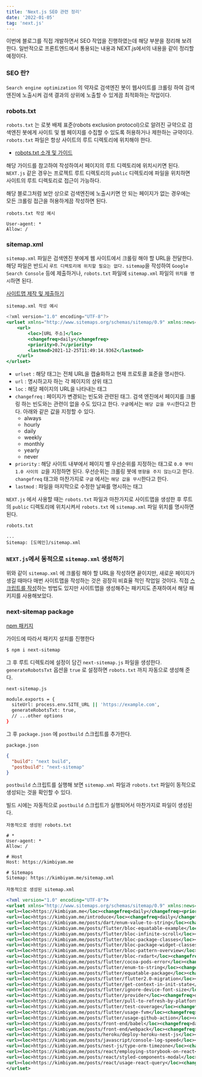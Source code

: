 ```yaml
---
title: 'Next.js SEO 관련 정리'
date: '2022-01-05'
tag: 'next.js'
---
```


이번에 블로그를 직접 개발하면서 SEO 작업을 진행하였는데 해당 부분을 정리해 보려 한다.
일반적으로 프론트엔드에서 통용되는 내용과 NEXT.js에서의 내용을 같이 정리할 예정이다.

### SEO 란?

`Search engine optimization` 의 약자로 검색엔진 봇이 웹사이트를 크롤링 하여 검색엔진에 노출시켜
검색 결과의 상위에 노출할 수 있게끔 최적화하는 작업이다.

### robots.txt

`robots.txt` 는 로봇 배제 표준(robots exclusion protocol)으로 알려진 규약으로 검색엔진 봇에게 사이트 및 웹 페이지를 수집할 수 있도록 허용하거나 제한하는 규약이다. `robots.txt` 파일은 항상 사이트의 루트 디렉토리에 위치해야 한다.

- [robots.txt 소개 및 가이드](https://developers.google.com/search/docs/advanced/robots/intro?hl=ko)

해당 가이드를 참고하여 작성하여서 페이지의 루트 디렉토리에 위치시키면 된다.
`NEXT.js` 같은 경우는 프로젝트 루트 디렉토리의 `public` 디렉토리에 파일을 위치하면
사이트의 루트 디렉토리로 접근이 가능하다.

해당 블로그처럼 보안 상으로 검색엔진에 노출시키면 안 되는 페이지가 없는 경우에는
모든 크롤링 접근을 허용하게끔 작성하면 된다.

`robots.txt 작성 예시`

```
User-agent: *
Allow: /
```

### sitemap.xml

`sitemap.xml` 파일은 검색엔진 봇에게 웹 사이트에서 크롤링 해야 할 URL을 전달한다.
해당 파일은 반드시 `루트 디렉토리에 위치할 필요는 없다.`
`sitemap`을 작성하여 `Google Search Console` 등에 제출하거나, `robots.txt` 파일에
`sitemap.xml` 파일의 `위치를 명시`하면 된다.

[사이트맵 제작 및 제출하기](https://developers.google.com/search/docs/advanced/sitemaps/build-sitemap?hl=ko)

`sitemap.xml 작성 예시` 

```jsx
<?xml version="1.0" encoding="UTF-8"?>
<urlset xmlns="http://www.sitemaps.org/schemas/sitemap/0.9" xmlns:news="http://www.google.com/schemas/sitemap-news/0.9" xmlns:xhtml="http://www.w3.org/1999/xhtml" xmlns:mobile="http://www.google.com/schemas/sitemap-mobile/1.0" xmlns:image="http://www.google.com/schemas/sitemap-image/1.1" xmlns:video="http://www.google.com/schemas/sitemap-video/1.1">
	<url>
		<loc>[URL 주소]</loc>
		<changefreq>daily</changefreq>
		<priority>0.7</priority>
		<lastmod>2021-12-25T11:49:14.936Z</lastmod>
	</url>
</urlset>
```

- `urlset` : 해당 태그는 전체 URL을 캡슐화하고 현재 프로토콜 표준을 명시한다.
- `url` : 명시하고자 하는 각 페이지의 상위 태그
- `loc` : 해당 페이지의 URL을 나타내는 태그
- `changefreq` : 페이지가 변경되는 빈도와 관련된 태그. 검색 엔진에서 페이지를 크롤링 하는
빈도와는 관련이 없을 수도 있다고 한다. `구글`에서는 `해당 값을 무시`한다고 한다.
아래와 같은 값을 지정할 수 있다.
    - always
    - hourly
    - daily
    - weekly
    - monthly
    - yearly
    - never
- `priority` : 해당 사이트 내부에서 페이지 별 우선순위를 지정하는 태그로 `0.0 부터 1.0 사이의 값`을 지정하면 된다. 우선순위는 크롤링 봇에 `영향을 주지 않는다`고 한다. `changefreq` 태그와 마찬가지로 `구글` 에서는 `해당 값을 무시`한다고 한다.
- `lastmod` : 파일을 마지막으로 수정한 날짜를 명시하는 태그

`NEXT.js` 에서 사용할 때는 `robots.txt` 파일과 마찬가지로 사이트맵을 생성한 후 루트의 `public` 디렉토리에 위치시켜서 `robots.txt` 에 `sitemap.xml` 파일 위치를 명시하면 된다.

`robots.txt`

```
...
Sitemap: [도메인]/sitemap.xml
```

### `NEXT.js`에서 동적으로 `sitemap.xml` 생성하기

위와 같이 `sitemap.xml` 에 크롤링 해야 할 URL을 작성하면 끝이지만, 새로운 페이지가 생길 때마다 매번 사이트맵을 작성하는 것은 굉장히 비효율 적인 작업일 것이다. 직접 [스크립트를 작성](https://medium.com/volla-live/next-js%EB%A5%BC-%EC%9C%84%ED%95%9C-sitemap-generator-%EB%A7%8C%EB%93%A4%EA%B8%B0-10fc917d307e)하는 방법도 있지만 사이트맵을 생성해주는 패키지도 존재하여서 해당 패키지를 사용해보았다.

### next-sitemap package

[npm 패키지](https://www.npmjs.com/package/next-sitemap)

가이드에 따라서 패키지 설치를 진행한다

```bash
$ npm i next-sitemap
```

그 후 루트 디렉토리에 설정이 담긴 `next-sitemap.js` 파일을 생성한다.
`generateRobotsTxt` 옵션을 `true` 로 설정하면 `robots.txt` 까지 자동으로 생성해 준다.

`next-sitemap.js`

```bash
module.exports = {
  siteUrl: process.env.SITE_URL || 'https://example.com',
  generateRobotsTxt: true,
  // ...other options
}
```

그 후 `package.json` 에 `postbuild` 스크립트를 추가한다.

`package.json`

```json
{
  "build": "next build",
  "postbuild": "next-sitemap"
}
```

`postbuild` 스크립트를 실행해 보면 `sitemap.xml` 파일과 `robots.txt` 파일이 동적으로 생성되는 것을 확인할 수 있다.

빌드 시에는 자동적으로 `postbuild` 스크립트가 실행되어서 마찬가지로 파일이 생성된다.

`자동적으로 생성된 robots.txt`

```
# *
User-agent: *
Allow: /

# Host
Host: https://kimbiyam.me

# Sitemaps
Sitemap: https://kimbiyam.me/sitemap.xml
```

`자동적으로 생성된 sitemap.xml`

```xml
<?xml version="1.0" encoding="UTF-8"?>
<urlset xmlns="http://www.sitemaps.org/schemas/sitemap/0.9" xmlns:news="http://www.google.com/schemas/sitemap-news/0.9" xmlns:xhtml="http://www.w3.org/1999/xhtml" xmlns:mobile="http://www.google.com/schemas/sitemap-mobile/1.0" xmlns:image="http://www.google.com/schemas/sitemap-image/1.1" xmlns:video="http://www.google.com/schemas/sitemap-video/1.1">
<url><loc>https://kimbiyam.me</loc><changefreq>daily</changefreq><priority>0.7</priority><lastmod>2022-01-04T17:01:04.053Z</lastmod></url>
<url><loc>https://kimbiyam.me/introduce</loc><changefreq>daily</changefreq><priority>0.7</priority><lastmod>2022-01-04T17:01:04.053Z</lastmod></url>
<url><loc>https://kimbiyam.me/posts/dart/enum-value-to-string</loc><changefreq>daily</changefreq><priority>0.7</priority><lastmod>2022-01-04T17:01:04.053Z</lastmod></url>
<url><loc>https://kimbiyam.me/posts/flutter/bloc-equatable-example</loc><changefreq>daily</changefreq><priority>0.7</priority><lastmod>2022-01-04T17:01:04.053Z</lastmod></url>
<url><loc>https://kimbiyam.me/posts/flutter/bloc-infinite-scroll</loc><changefreq>daily</changefreq><priority>0.7</priority><lastmod>2022-01-04T17:01:04.053Z</lastmod></url>
<url><loc>https://kimbiyam.me/posts/flutter/bloc-package-classes</loc><changefreq>daily</changefreq><priority>0.7</priority><lastmod>2022-01-04T17:01:04.053Z</lastmod></url>
<url><loc>https://kimbiyam.me/posts/flutter/bloc-package-widget-classes</loc><changefreq>daily</changefreq><priority>0.7</priority><lastmod>2022-01-04T17:01:04.053Z</lastmod></url>
<url><loc>https://kimbiyam.me/posts/flutter/bloc-pattern-overview</loc><changefreq>daily</changefreq><priority>0.7</priority><lastmod>2022-01-04T17:01:04.053Z</lastmod></url>
<url><loc>https://kimbiyam.me/posts/flutter/bloc-rxdart</loc><changefreq>daily</changefreq><priority>0.7</priority><lastmod>2022-01-04T17:01:04.053Z</lastmod></url>
<url><loc>https://kimbiyam.me/posts/flutter/cocoa-pods-error</loc><changefreq>daily</changefreq><priority>0.7</priority><lastmod>2022-01-04T17:01:04.053Z</lastmod></url>
<url><loc>https://kimbiyam.me/posts/flutter/enum-to-string</loc><changefreq>daily</changefreq><priority>0.7</priority><lastmod>2022-01-04T17:01:04.053Z</lastmod></url>
<url><loc>https://kimbiyam.me/posts/flutter/equatable-package</loc><changefreq>daily</changefreq><priority>0.7</priority><lastmod>2022-01-04T17:01:04.053Z</lastmod></url>
<url><loc>https://kimbiyam.me/posts/flutter/flutter2.0-migration</loc><changefreq>daily</changefreq><priority>0.7</priority><lastmod>2022-01-04T17:01:04.053Z</lastmod></url>
<url><loc>https://kimbiyam.me/posts/flutter/get-context-in-init-state</loc><changefreq>daily</changefreq><priority>0.7</priority><lastmod>2022-01-04T17:01:04.053Z</lastmod></url>
<url><loc>https://kimbiyam.me/posts/flutter/ignore-device-font-size</loc><changefreq>daily</changefreq><priority>0.7</priority><lastmod>2022-01-04T17:01:04.053Z</lastmod></url>
<url><loc>https://kimbiyam.me/posts/flutter/provider</loc><changefreq>daily</changefreq><priority>0.7</priority><lastmod>2022-01-04T17:01:04.053Z</lastmod></url>
<url><loc>https://kimbiyam.me/posts/flutter/pull-to-refresh-by-platform</loc><changefreq>daily</changefreq><priority>0.7</priority><lastmod>2022-01-04T17:01:04.053Z</lastmod></url>
<url><loc>https://kimbiyam.me/posts/flutter/test-coverage</loc><changefreq>daily</changefreq><priority>0.7</priority><lastmod>2022-01-04T17:01:04.053Z</lastmod></url>
<url><loc>https://kimbiyam.me/posts/flutter/usage-fvm</loc><changefreq>daily</changefreq><priority>0.7</priority><lastmod>2022-01-04T17:01:04.053Z</lastmod></url>
<url><loc>https://kimbiyam.me/posts/flutter/usage-github-action</loc><changefreq>daily</changefreq><priority>0.7</priority><lastmod>2022-01-04T17:01:04.053Z</lastmod></url>
<url><loc>https://kimbiyam.me/posts/front-end/babel</loc><changefreq>daily</changefreq><priority>0.7</priority><lastmod>2022-01-04T17:01:04.053Z</lastmod></url>
<url><loc>https://kimbiyam.me/posts/front-end/webpack</loc><changefreq>daily</changefreq><priority>0.7</priority><lastmod>2022-01-04T17:01:04.053Z</lastmod></url>
<url><loc>https://kimbiyam.me/posts/heroku/deploy-heroku-nest-js</loc><changefreq>daily</changefreq><priority>0.7</priority><lastmod>2022-01-04T17:01:04.053Z</lastmod></url>
<url><loc>https://kimbiyam.me/posts/javascript/console-log-speed</loc><changefreq>daily</changefreq><priority>0.7</priority><lastmod>2022-01-04T17:01:04.053Z</lastmod></url>
<url><loc>https://kimbiyam.me/posts/nest-js/type-orm-timezone</loc><changefreq>daily</changefreq><priority>0.7</priority><lastmod>2022-01-04T17:01:04.053Z</lastmod></url>
<url><loc>https://kimbiyam.me/posts/react/employing-storybook-on-react</loc><changefreq>daily</changefreq><priority>0.7</priority><lastmod>2022-01-04T17:01:04.053Z</lastmod></url>
<url><loc>https://kimbiyam.me/posts/react/styled-components-modal</loc><changefreq>daily</changefreq><priority>0.7</priority><lastmod>2022-01-04T17:01:04.053Z</lastmod></url>
<url><loc>https://kimbiyam.me/posts/react/usage-react-query</loc><changefreq>daily</changefreq><priority>0.7</priority><lastmod>2022-01-04T17:01:04.053Z</lastmod></url>
</urlset>
```